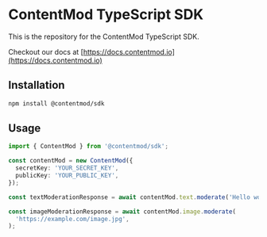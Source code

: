# ContentMod TypeScript SDK

This is the repository for the ContentMod TypeScript SDK.

Checkout our docs at [https://docs.contentmod.io](https://docs.contentmod.io)

## Installation

```bash
npm install @contentmod/sdk
```

## Usage

```ts
import { ContentMod } from '@contentmod/sdk';

const contentMod = new ContentMod({
  secretKey: 'YOUR_SECRET_KEY',
  publicKey: 'YOUR_PUBLIC_KEY',
});

const textModerationResponse = await contentMod.text.moderate('Hello world!');

const imageModerationResponse = await contentMod.image.moderate(
  'https://example.com/image.jpg',
);
```
